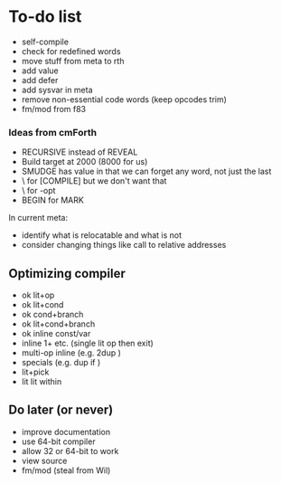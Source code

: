# To-do list

* self-compile
* check for redefined words
* move stuff from meta to rth
* add value
* add defer
* add sysvar in meta
* remove non-essential code words (keep opcodes trim)
* fm/mod from f83

### Ideas from cmForth

* RECURSIVE instead of REVEAL
* Build target at 2000 (8000 for us)
* SMUDGE has value in that we can forget any word, not just the last
* \ for [COMPILE] but we don't want that
* \\ for -opt
* BEGIN for MARK

In current meta:

* identify what is relocatable and what is not
* consider changing things like call to relative addresses

## Optimizing compiler

* ok lit+op
* ok lit+cond
* ok cond+branch
* ok lit+cond+branch
* ok inline const/var
* inline 1+ etc. (single lit op then exit)
* multi-op inline (e.g. 2dup )
* specials (e.g. dup if )
* lit+pick
* lit lit within

## Do later (or never)

* improve documentation
* use 64-bit compiler
* allow 32 or 64-bit to work
* view source
* fm/mod (steal from Wil)
